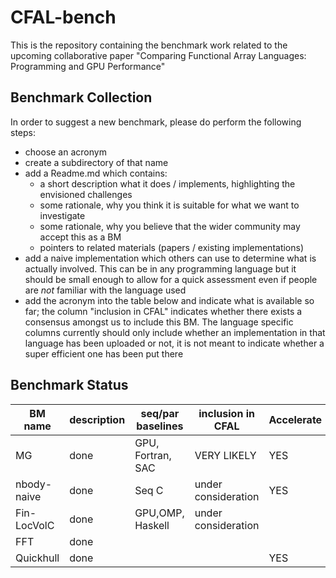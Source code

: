 # CFAL-bench

This is the repository containing the benchmark work related to the upcoming collaborative paper "Comparing Functional Array Languages: Programming and GPU Performance"


## Benchmark Collection

In order to suggest a new benchmark, please do perform the following steps:

* choose an acronym
* create a subdirectory of that name
* add a Readme.md which contains:
   * a short description what it does / implements, highlighting the envisioned challenges
   * some rationale, why you think it is suitable for what we want to investigate
   * some rationale, why you believe that the wider community may accept this as a BM
   * pointers to related materials (papers / existing implementations)
* add a naive implementation which others can use to determine what is actually involved.
  This can be in any programming language but it should be small enough to allow for a quick
  assessment even if people are *not* familiar with the language used
* add the acronym into the table below and indicate what is available so far; the column "inclusion in CFAL"
  indicates whether there exists a consensus amongst us to include this BM. The language specific columns
  currently should only include whether an implementation in that language has been uploaded or not, it is not meant
  to indicate whether a super efficient one has been put there

## Benchmark Status

| BM name     | description | seq/par baselines | inclusion in CFAL   | Accelerate | APL | DaCe   | Futhark | SaC |
| ----------- | ----------- | ----------------- | ------------------- | ---------- | --- | ------ | ------- | --- |
| MG          | done        | GPU, Fortran, SAC | VERY LIKELY         | YES        | YES | YES    | YES     | YES |
| nbody-naive | done        | Seq C             | under consideration | YES        |     | YES    | YES     | YES |
| Fin-LocVolC | done        | GPU,OMP, Haskell  | under consideration |            |     | Almost | YES     | YES |
| FFT         | done        |                   |                     |            |     |        |         |     |
| Quickhull   | done        |                   |                     | YES        |     |        | ?       | ?   |

